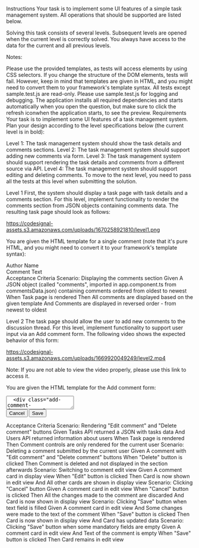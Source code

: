 Instructions
Your task is to implement some UI features of a simple task management system. All operations that should be supported are listed below.

Solving this task consists of several levels. Subsequent levels are opened when the current level is correctly solved. You always have access to the data for the current and all previous levels.

Notes:

Please use the provided templates, as tests will access elements by using CSS selectors. If you change the structure of the DOM elements, tests will fail.
However, keep in mind that templates are given in HTML, and you might need to convert them to your framework's template syntax.
All tests except sample.test.js are read-only. Please use sample.test.js for logging and debugging.
The application installs all required dependencies and starts automatically when you open the question, but make sure to click the refresh iconwhen the application starts, to see the preview.
Requirements
Your task is to implement some UI features of a task management system. Plan your design according to the level specifications below (the current level is in bold):

Level 1: The task management system should show the task details and comments sections.
Level 2: The task management system should support adding new comments via form.
Level 3: The task management system should support rendering the task details and comments from a different source via API.
Level 4: The task management system should support editing and deleting comments.
To move to the next level, you need to pass all the tests at this level when submitting the solution.

Level 1
First, the system should display a task page with task details and a comments section. For this level, implement functionality to render the comments section from JSON objects containing comments data. The resulting task page should look as follows:

https://codesignal-assets.s3.amazonaws.com/uploads/1670258921810/level1.png

You are given the HTML template for a single comment (note that it's pure HTML, and you might need to convert it to your framework's template syntax):

<div class="comment">
  <div class="comment__user">Author Name</div>
  <div class="comment__text">Comment Text</div>
</div>
Acceptance Criteria
Scenario: Displaying the comments section
  Given A JSON object (called "comments", imported in app.component.ts from commentsData.json) containing comments ordered from oldest to newest
   When Task page is rendered
   Then All comments are displayed based on the given template
    And Comments are displayed in reversed order - from newest to oldest

Level 2
The task page should allow the user to add new comments to the discussion thread. For this level, implement functionality to support user input via an Add comment form. The following video shows the expected behavior of this form:

https://codesignal-assets.s3.amazonaws.com/uploads/1669920049249/level2.mp4

Note: If you are not able to view the video properly, please use this link to access it.

You are given the HTML template for the Add comment form:

<form class="add-comment-form">
  <textarea name="comment" placeholder="Add a comment..." />
  <div class="add-comment-form__controls">
    <input class="btn btn--primary" type="submit" value="Publish" />
  </div>
</form>
Note: In order to generate a unique ID, the uuid library has been pre-installed. You may use it by importing it as follows: import { v4 as uuidv4 } from 'uuid'. Alternatively, you can use any unique randomly-generated string.

Acceptance Criteria
Scenario: Displaying "Add comment" form
   When Page is rendered
   Then The "Add comment" form is displayed based on the given template
Scenario: Submitting a non-empty form
  Given Text field of the form is not empty
   When "Publish" button is clicked
   Then New comment is added to the top of the comments section
    And Author name of the new comment is equal to "You"
    And Text field of the form is cleared
Scenario: Submitting an empty form
  Given Text field of the form is empty
   When "Publish" button is clicked
   Then Form is not submitted
    And No new comments are added

Level 3
The system should support APIs. For this level, instead of using hardcoded data, implement functionality to retrieve task data and user info using APIs. You are given 2 APIs:

Tasks API: GET https://api-regional.codesignalcontent.com:443/task-management-system-3/tasks/{taskId}

Tasks API response example
Users API: GET https://api-regional.codesignalcontent.com:443/task-management-system-3/users/{userId}

Users API response example
This endpoint may return a 404 response code indicating that the specified user does not exist.
You are not expected to optimize data retrieval. You should just request items one by one.
Information about the current user can be retrieved using me alias instead of userId id.
The Tasks API returns the IDs of comment authors in the "authorId" fields. Some users may be deleted, so their names should not be displayed (i.e., when the comment card is rendered, leave the corresponding <div> element of the "comment__user" class empty). The current user's name should be displayed as "You".

The id of the task to request is "3c403558-e579-447a-8b18-4d22e54c0047".

After completing this level, the rendered page should look as follows:
https://codesignal-assets.s3.amazonaws.com/uploads/1669920049337/level3.mp4

Note: If you are not able to view the video properly, please use this link to access it.

Acceptance Criteria
Scenario: Using the Tasks API
  Given Tasks API returns a JSON with task data
   When Task page is rendered
   Then All task data and comments are displayed
Scenario: Display comment author
  Given A comment with the "authorId" field
    And Users API returns a 200 response with user information
   When Comment card is rendered
   Then Comment card contains the user name in this format: `${firstName} ${lastName}`
Scenario: Display "You" when comment was submitted by current user
  Given A comment with the "authorId" field
    And Users API "/me" returns a response with "id" equal to "authorId"
   When Comment card is rendered
   Then Comment card contains the user name "You"
Scenario: Do not display comment author when Users API returns 404
  Given A comment with the "authorId" field
    And Users API returns a 404 response
   When Comment card is rendered
   Then Comment card contains an empty string instead of the user name

Level 4
For this level, implement functionality to enable the current user to edit and delete their comments. The following video shows the expected behavior of this function:

https://codesignal-assets.s3.amazonaws.com/uploads/1669920049730/level4.mp4
Note: If you are not able to view the video properly, please use this link to access it.

You are given an updated HTML template for a single comment:

<div class="comment">
  <div class="comment__user">Author Name</div>
  <div class="comment__text">Comment Text</div>
  <div class="comment__controls"> <!-- this div is only for the current user -->
    <div class="btn comment__edit-btn"></div>
    <div class="btn comment__delete-btn"></div>
  </div>
</div>
This is the HTML template for a comment in the edit view:


<div class="comment--edit">
  <form class="edit-comment-form">
    <textarea name="comment">Comment Text</textarea>
    <div class="edit-comment-form__controls">
      <input class="btn btn--secondary" type="reset" value="Cancel" />
      <input class="btn btn--primary" type="submit" value="Save" />
    </div>
  </form>
</div>
Acceptance Criteria
Scenario: Rendering "Edit comment" and "Delete comment" buttons
  Given Tasks API returned a JSON with tasks data
    And Users API returned information about users
   When Task page is rendered
   Then Comment controls are only rendered for the current user
Scenario: Deleting a comment submitted by the current user
  Given A comment with "Edit comment" and "Delete comment" buttons
   When "Delete" button is clicked
   Then Comment is deleted and not displayed in the section afterwards
Scenario: Switching to comment edit view
  Given A comment card in display view
   When "Edit" button is clicked
   Then Card is now shown in edit view
    And All other cards are shown in display view
Scenario: Clicking "Cancel" button
  Given A comment card in edit view
   When "Cancel" button is clicked
   Then All the changes made to the comment are discarded
    And Card is now shown in display view
Scenario: Clicking "Save" button when text field is filled
  Given A comment card in edit view
    And Some changes were made to the text of the comment
   When "Save" button is clicked
   Then Card is now shown in display view
    And Card has updated data
Scenario: Clicking "Save" button when some mandatory fields are empty
  Given A comment card in edit view
    And Text of the comment is empty
   When "Save" button is clicked
   Then Card remains in edit view